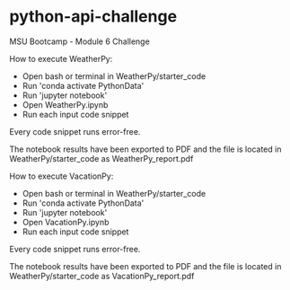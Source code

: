 # python-api-challenge
MSU Bootcamp - Module 6 Challenge

How to execute WeatherPy:

* Open bash or terminal in WeatherPy/starter_code
* Run 'conda activate PythonData'
* Run 'jupyter notebook'
* Open WeatherPy.ipynb
* Run each input code snippet

Every code snippet runs error-free.

The notebook results have been exported to PDF and the file is located in WeatherPy/starter_code as WeatherPy_report.pdf

How to execute VacationPy:

* Open bash or terminal in WeatherPy/starter_code
* Run 'conda activate PythonData'
* Run 'jupyter notebook'
* Open VacationPy.ipynb
* Run each input code snippet

Every code snippet runs error-free.

The notebook results have been exported to PDF and the file is located in WeatherPy/starter_code as VacationPy_report.pdf